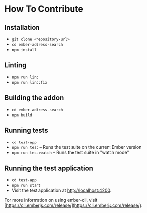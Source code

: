 # How To Contribute

## Installation

- `git clone <repository-url>`
- `cd ember-address-search`
- `npm install`

## Linting

- `npm run lint`
- `npm run lint:fix`

## Building the addon

- `cd ember-address-search`
- `npm build`

## Running tests

- `cd test-app`
- `npm run test` – Runs the test suite on the current Ember version
- `npm run test:watch` – Runs the test suite in "watch mode"

## Running the test application

- `cd test-app`
- `npm run start`
- Visit the test application at [http://localhost:4200](http://localhost:4200).

For more information on using ember-cli, visit [https://cli.emberjs.com/release/](https://cli.emberjs.com/release/).
